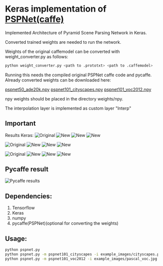 # Keras implementation of [PSPNet(caffe)](https://github.com/hszhao/PSPNet)

Implemented Architecture of Pyramid Scene Parsing Network in Keras.

Converted trained weights are needed to run the network.

Weights of the original caffemodel can be converted with weight_converter.py as follows:

```bash
python weight_converter.py <path to .prototxt> <path to .caffemodel>
```

Running this needs the compiled original PSPNet caffe code and pycaffe.
Already converted weights can be downloaded here:

[pspnet50_ade20k.npy](https://www.dropbox.com/s/ms8afun494dlh1t/pspnet50_ade20k.npy?dl=0)
[pspnet101_cityscapes.npy](https://www.dropbox.com/s/b21j6hi6qql90l0/pspnet101_cityscapes.npy?dl=0)
[pspnet101_voc2012.npy](https://www.dropbox.com/s/xkjmghsbn6sfj9k/pspnet101_voc2012.npy?dl=0)

npy weights should be placed in the directory weights/npy.

The interpolation layer is implemented as custom layer "Interp"

## Important

Results Keras:
![Original](example_images/ade20k.jpg)
![New](example_results/ade20k_seg.jpg)
![New](example_results/ade20k_seg_blended.jpg)
![New](example_results/ade20k_probs.jpg)

![Original](example_images/cityscapes.png)
![New](example_results/cityscapes_seg.jpg)
![New](example_results/cityscapes_seg_blended.jpg)
![New](example_results/cityscapes_probs.jpg)

![Original](example_images/pascal_voc.jpg)
![New](example_results/pascal_voc_seg.jpg)
![New](example_results/pascal_voc_seg_blended.jpg)
![New](example_results/pascal_voc_probs.jpg)

## Pycaffe result
![Pycaffe results](test_pycaffe.jpg)
## Dependencies:
1. Tensorflow
2. Keras
3. numpy
4. pycaffe(PSPNet)(optional for converting the weights)


## Usage:

```bash
python pspnet.py
python pspnet.py -m pspnet101_cityscapes -i example_images/cityscapes.png -o example_results/cityscapes.jpg
python pspnet.py -m pspnet101_voc2012 -i example_images/pascal_voc.jpg -o example_results/pascal_voc.jpg
```
